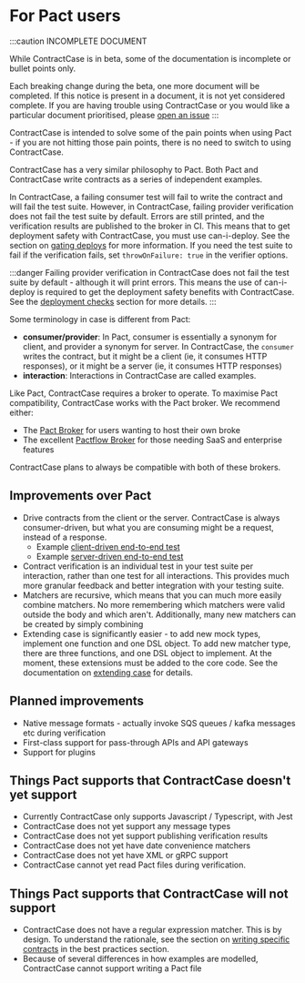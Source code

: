 # For Pact users

:::caution INCOMPLETE DOCUMENT

While ContractCase is in beta, some of the documentation is incomplete or bullet points only.

Each breaking change during the beta, one more document will be completed. If this notice is present in a document, it is not yet considered complete. If you are having trouble using ContractCase or you would like a particular document prioritised, please [open an issue](https://github.com/case-contract-testing/case/issues/new)
:::

ContractCase is intended to solve some of the pain points when using Pact - if
you are not hitting those pain points, there is no need to switch to using ContractCase.

ContractCase has a very similar philosophy to Pact. Both Pact and ContractCase write contracts as a series of independent examples.

In ContractCase, a failing consumer test will fail to write the contract and will fail
the test suite. However, in ContractCase, failing provider verification does not fail
the test suite by default. Errors are still printed, and the verification
results are published to the broker in CI. This means that to get deployment safety with ContractCase, you must use can-i-deploy. See the section on [gating deploys](/docs/verifying-contracts/deploy-checks) for more information. If you need the test suite to fail if the verification fails, set `throwOnFailure: true` in the verifier options.

:::danger
Failing provider verification in ContractCase does not fail the test suite by default - although it will print errors. This means the use of can-i-deploy is required to get the deployment safety benefits with ContractCase. See the [deployment checks](/docs/verifying-contracts/deploy-checks) section for more details.
:::

Some terminology in case is different from Pact:

- **consumer/provider**: In Pact, consumer is essentially a synonym for client, and provider a synonym for server. In ContractCase, the `consumer` writes the contract, but it might be a client (ie, it consumes HTTP responses), or it might be a server (ie, it consumes HTTP responses)
- **interaction**: Interactions in ContractCase are called examples.

Like Pact, ContractCase requires a broker to operate. To maximise Pact compatibility, ContractCase works with the Pact broker. We recommend either:

- The [Pact Broker](https://github.com/pact-foundation/pact_broker) for users wanting to host their own broke
- The excellent [Pactflow Broker](https://pactflow.io) for those needing SaaS and enterprise features

ContractCase plans to always be compatible with both of these brokers.

## Improvements over Pact

- Drive contracts from the client or the server. ContractCase is always consumer-driven, but what you are consuming might be a request, instead of a response.
  - Example [client-driven end-to-end test](https://github.com/case-contract-testing/case/blob/main/src/index.http.requestingCDC.spec.ts)
  - Example [server-driven end-to-end test](https://github.com/case-contract-testing/case/blob/main/src/index.http.respondingPDC.spec.ts)
- Contract verification is an individual test in your test suite per interaction, rather than one test for all interactions. This provides much more granular feedback and better integration with your testing suite.
- Matchers are recursive, which means that you can much more easily combine matchers. No more remembering which matchers were valid outside the body and which aren't. Additionally, many new matchers can be created by simply combining
- Extending case is significantly easier - to add new mock types, implement one function and one DSL object. To add new matcher type, there are three functions, and one DSL object to implement. At the moment, these extensions must be added to the core code. See the documentation on [extending case](/docs/advanced-topics//extending-case) for details.

## Planned improvements

- Native message formats - actually invoke SQS queues / kafka messages etc during verification
- First-class support for pass-through APIs and API gateways
- Support for plugins

## Things Pact supports that ContractCase doesn't yet support

- Currently ContractCase only supports Javascript / Typescript, with Jest
- ContractCase does not yet support any message types
- ContractCase does not yet support publishing verification results
- ContractCase does not yet have date convenience matchers
- ContractCase does not yet have XML or gRPC support
- ContractCase cannot yet read Pact files during verification.

## Things Pact supports that ContractCase will not support

- ContractCase does not have a regular expression matcher. This is by design. To
  understand the rationale, see the section on [writing specific
  contracts](/docs/best-practices/write-specific-contracts) in the best practices
  section.
- Because of several differences in how examples are modelled, ContractCase cannot support writing a Pact file
